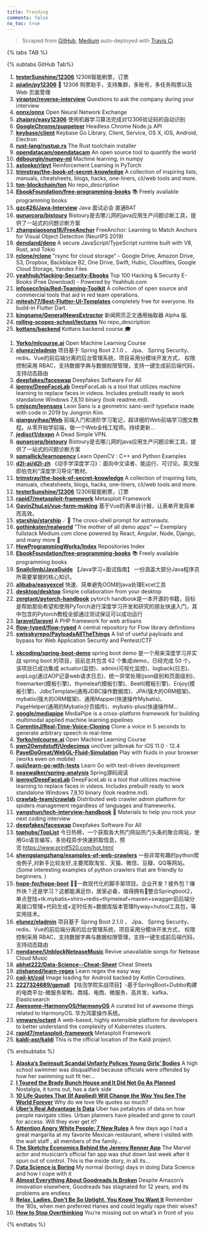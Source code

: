```yaml
---
title: Trending
comments: false
no_toc: true
---
```


> Scraped from [GitHub](https://github.com/trending), [Medium](https://medium.com/topic/popular)
auto-deployed with [Travis Ci](https://travis-ci.org/)

{% tabs TAB %}
<!-- tab GitHub -->
{% subtabs GitHub Tab%}
<!-- tab Daily -->
1. [**testerSunshine/12306**](https://github.com/testerSunshine/12306)
12306智能刷票，订票
2. [**pjialin/py12306**](https://github.com/pjialin/py12306)
🚂 12306 购票助手，支持集群，多账号，多任务购票以及 Web 页面管理
3. [**viraptor/reverse-interview**](https://github.com/viraptor/reverse-interview)
Questions to ask the company during your interview
4. [**onnx/onnx**](https://github.com/onnx/onnx)
Open Neural Network Exchange
5. [**zhaipro/easy12306**](https://github.com/zhaipro/easy12306)
使用机器学习算法完成对12306验证码的自动识别
6. [**GoogleChrome/puppeteer**](https://github.com/GoogleChrome/puppeteer)
Headless Chrome Node.js API
7. [**keybase/client**](https://github.com/keybase/client)
Keybase Go Library, Client, Service, OS X, iOS, Android, Electron
8. [**rust-lang/rustup.rs**](https://github.com/rust-lang/rustup.rs)
The Rust toolchain installer
9. [**opendatacam/opendatacam**](https://github.com/opendatacam/opendatacam)
An open source tool to quantify the world
10. [**ddbourgin/numpy-ml**](https://github.com/ddbourgin/numpy-ml)
Machine learning, in numpy
11. [**astooke/rlpyt**](https://github.com/astooke/rlpyt)
Reinforcement Learning in PyTorch
12. [**trimstray/the-book-of-secret-knowledge**](https://github.com/trimstray/the-book-of-secret-knowledge)
A collection of inspiring lists, manuals, cheatsheets, blogs, hacks, one-liners, cli/web tools and more.
13. [**ton-blockchain/ton**](https://github.com/ton-blockchain/ton)
No repo_description
14. [**EbookFoundation/free-programming-books**](https://github.com/EbookFoundation/free-programming-books)
📚 Freely available programming books
15. [**gzc426/Java-Interview**](https://github.com/gzc426/Java-Interview)
Java 面试必会 直通BAT
16. [**qunarcorp/bistoury**](https://github.com/qunarcorp/bistoury)
Bistoury是去哪儿网的java应用生产问题诊断工具，提供了一站式的问题诊断方案
17. [**zhangxiaosong18/FreeAnchor**](https://github.com/zhangxiaosong18/FreeAnchor)
FreeAnchor: Learning to Match Anchors for Visual Object Detection (NeurIPS 2019)
18. [**denoland/deno**](https://github.com/denoland/deno)
A secure JavaScript/TypeScript runtime built with V8, Rust, and Tokio
19. [**rclone/rclone**](https://github.com/rclone/rclone)
"rsync for cloud storage" - Google Drive, Amazon Drive, S3, Dropbox, Backblaze B2, One Drive, Swift, Hubic, Cloudfiles, Google Cloud Storage, Yandex Files
20. [**yeahhub/Hacking-Security-Ebooks**](https://github.com/yeahhub/Hacking-Security-Ebooks)
Top 100 Hacking & Security E-Books (Free Download) - Powered by Yeahhub.com
21. [**infosecn1nja/Red-Teaming-Toolkit**](https://github.com/infosecn1nja/Red-Teaming-Toolkit)
A collection of open source and commercial tools that aid in red team operations.
22. [**mitesh77/Best-Flutter-UI-Templates**](https://github.com/mitesh77/Best-Flutter-UI-Templates)
completely free for everyone. Its build-in Flutter Dart.
23. [**kingname/GeneralNewsExtractor**](https://github.com/kingname/GeneralNewsExtractor)
新闻网页正文通用抽取器 Alpha 版.
24. [**rolling-scopes-school/lectures**](https://github.com/rolling-scopes-school/lectures)
No repo_description
25. [**kottans/backend**](https://github.com/kottans/backend)
Kottans backend course 🎓
<!-- endtab -->
<!-- tab Weekly -->
1. [**Yorko/mlcourse.ai**](https://github.com/Yorko/mlcourse.ai)
Open Machine Learning Course
2. [**elunez/eladmin**](https://github.com/elunez/eladmin)
项目基于 Spring Boot 2.1.0 、 Jpa、 Spring Security、redis、Vue的前后端分离的后台管理系统，项目采用分模块开发方式， 权限控制采用 RBAC，支持数据字典与数据权限管理，支持一键生成前后端代码，支持动态路由
3. [**deepfakes/faceswap**](https://github.com/deepfakes/faceswap)
Deepfakes Software For All
4. [**iperov/DeepFaceLab**](https://github.com/iperov/DeepFaceLab)
DeepFaceLab is a tool that utilizes machine learning to replace faces in videos. Includes prebuilt ready to work standalone Windows 7,8,10 binary (look readme.md).
5. [**cmiscm/leonsans**](https://github.com/cmiscm/leonsans)
Leon Sans is a geometric sans-serif typeface made with code in 2019 by Jongmin Kim.
6. [**qianguyihao/Web**](https://github.com/qianguyihao/Web)
前端入门和进阶学习笔记，超详细的Web前端学习图文教程。从零开始学前端，做一个Web全栈工程师。持续更新...
7. [**jedisct1/dsvpn**](https://github.com/jedisct1/dsvpn)
A Dead Simple VPN.
8. [**qunarcorp/bistoury**](https://github.com/qunarcorp/bistoury)
Bistoury是去哪儿网的java应用生产问题诊断工具，提供了一站式的问题诊断方案
9. [**spmallick/learnopencv**](https://github.com/spmallick/learnopencv)
Learn OpenCV : C++ and Python Examples
10. [**d2l-ai/d2l-zh**](https://github.com/d2l-ai/d2l-zh)
《动手学深度学习》：面向中文读者、能运行、可讨论。英文版即伯克利“深度学习导论”教材。
11. [**trimstray/the-book-of-secret-knowledge**](https://github.com/trimstray/the-book-of-secret-knowledge)
A collection of inspiring lists, manuals, cheatsheets, blogs, hacks, one-liners, cli/web tools and more.
12. [**testerSunshine/12306**](https://github.com/testerSunshine/12306)
12306智能刷票，订票
13. [**rapid7/metasploit-framework**](https://github.com/rapid7/metasploit-framework)
Metasploit Framework
14. [**GavinZhuLei/vue-form-making**](https://github.com/GavinZhuLei/vue-form-making)
基于Vue的表单设计器，让表单开发简单而高效。
15. [**starship/starship**](https://github.com/starship/starship)
☄🌌️ The cross-shell prompt for astronauts.
16. [**gothinkster/realworld**](https://github.com/gothinkster/realworld)
"The mother of all demo apps" — Exemplary fullstack Medium.com clone powered by React, Angular, Node, Django, and many more 🏅
17. [**HowProgrammingWorks/Index**](https://github.com/HowProgrammingWorks/Index)
Repositories Index
18. [**EbookFoundation/free-programming-books**](https://github.com/EbookFoundation/free-programming-books)
📚 Freely available programming books
19. [**Snailclimb/JavaGuide**](https://github.com/Snailclimb/JavaGuide)
【Java学习+面试指南】 一份涵盖大部分Java程序员所需要掌握的核心知识。
20. [**alibaba/easyexcel**](https://github.com/alibaba/easyexcel)
快速、简单避免OOM的java处理Excel工具
21. [**desktop/desktop**](https://github.com/desktop/desktop)
Simple collaboration from your desktop
22. [**zergtant/pytorch-handbook**](https://github.com/zergtant/pytorch-handbook)
pytorch handbook是一本开源的书籍，目标是帮助那些希望和使用PyTorch进行深度学习开发和研究的朋友快速入门，其中包含的Pytorch教程全部通过测试保证可以成功运行
23. [**laravel/laravel**](https://github.com/laravel/laravel)
A PHP framework for web artisans
24. [**flow-typed/flow-typed**](https://github.com/flow-typed/flow-typed)
A central repository for Flow library definitions
25. [**swisskyrepo/PayloadsAllTheThings**](https://github.com/swisskyrepo/PayloadsAllTheThings)
A list of useful payloads and bypass for Web Application Security and Pentest/CTF
<!-- endtab -->
<!-- tab Monthly -->
1. [**xkcoding/spring-boot-demo**](https://github.com/xkcoding/spring-boot-demo)
spring boot demo 是一个用来深度学习并实战 spring boot 的项目，目前总共包含 62 个集成demo，已经完成 50 个。 该项目已成功集成 actuator(监控)、admin(可视化监控)、logback(日志)、aopLog(通过AOP记录web请求日志)、统一异常处理(json级别和页面级别)、freemarker(模板引擎)、thymeleaf(模板引擎)、Beetl(模板引擎)、Enjoy(模板引擎)、JdbcTemplate(通用JDBC操作数据库)、JPA(强大的ORM框架)、mybatis(强大的ORM框架)、通用Mapper(快速操作Mybatis)、PageHelper(通用的Mybatis分页插件)、mybatis-plus(快速操作M…
2. [**google/mediapipe**](https://github.com/google/mediapipe)
MediaPipe is a cross-platform framework for building multimodal applied machine learning pipelines
3. [**CorentinJ/Real-Time-Voice-Cloning**](https://github.com/CorentinJ/Real-Time-Voice-Cloning)
Clone a voice in 5 seconds to generate arbitrary speech in real-time
4. [**Yorko/mlcourse.ai**](https://github.com/Yorko/mlcourse.ai)
Open Machine Learning Course
5. [**pwn20wndstuff/Undecimus**](https://github.com/pwn20wndstuff/Undecimus)
unc0ver jailbreak for iOS 11.0 - 12.4
6. [**PavelDoGreat/WebGL-Fluid-Simulation**](https://github.com/PavelDoGreat/WebGL-Fluid-Simulation)
Play with fluids in your browser (works even on mobile)
7. [**quii/learn-go-with-tests**](https://github.com/quii/learn-go-with-tests)
Learn Go with test-driven development
8. [**seaswalker/spring-analysis**](https://github.com/seaswalker/spring-analysis)
Spring源码阅读
9. [**iperov/DeepFaceLab**](https://github.com/iperov/DeepFaceLab)
DeepFaceLab is a tool that utilizes machine learning to replace faces in videos. Includes prebuilt ready to work standalone Windows 7,8,10 binary (look readme.md).
10. [**crawlab-team/crawlab**](https://github.com/crawlab-team/crawlab)
Distributed web crawler admin platform for spiders management regardless of languages and frameworks.
11. [**yangshun/tech-interview-handbook**](https://github.com/yangshun/tech-interview-handbook)
💯 Materials to help you rock your next coding interview
12. [**deepfakes/faceswap**](https://github.com/deepfakes/faceswap)
Deepfakes Software For All
13. [**tophubs/TopList**](https://github.com/tophubs/TopList)
今日热榜，一个获取各大热门网站热门头条的聚合网站，使用Go语言编写，多协程异步快速抓取信息，预览:https://www.printf520.com/hot.html
14. [**shengqiangzhang/examples-of-web-crawlers**](https://github.com/shengqiangzhang/examples-of-web-crawlers)
一些非常有趣的python爬虫例子,对新手比较友好,主要爬取淘宝、天猫、微信、豆瓣、QQ等网站。(Some interesting examples of python crawlers that are friendly to beginners. )
15. [**hope-for/hope-boot**](https://github.com/hope-for/hope-boot)
🌱🚀一款现代化的脚手架项目。企业开发？接外包？赚外快？还是学习？这都能满足你，居家必备，值得拥有🍻整合Springboot2，单点登陆+tk.mybatis+shiro+redis+thymeleaf+maven+swagger前后端分离接口管理+代码生成+定时任务+数据库版本管理flyway+hutool工具包，等实用技术。
16. [**elunez/eladmin**](https://github.com/elunez/eladmin)
项目基于 Spring Boot 2.1.0 、 Jpa、 Spring Security、redis、Vue的前后端分离的后台管理系统，项目采用分模块开发方式， 权限控制采用 RBAC，支持数据字典与数据权限管理，支持一键生成前后端代码，支持动态路由
17. [**nondanee/UnblockNeteaseMusic**](https://github.com/nondanee/UnblockNeteaseMusic)
Revive unavailable songs for Netease Cloud Music
18. [**abhat222/Data-Science--Cheat-Sheet**](https://github.com/abhat222/Data-Science--Cheat-Sheet)
Cheat Sheets
19. [**ziishaned/learn-regex**](https://github.com/ziishaned/learn-regex)
Learn regex the easy way
20. [**coil-kt/coil**](https://github.com/coil-kt/coil)
Image loading for Android backed by Kotlin Coroutines.
21. [**2227324689/gpmall**](https://github.com/2227324689/gpmall)
【咕泡学院实战项目】-基于SpringBoot+Dubbo构建的电商平台-微服务架构、商城、电商、微服务、高并发、kafka、Elasticsearch
22. [**Awesome-HarmonyOS/HarmonyOS**](https://github.com/Awesome-HarmonyOS/HarmonyOS)
A curated list of awesome things related to HarmonyOS. 华为鸿蒙操作系统。
23. [**vmware/octant**](https://github.com/vmware/octant)
A web-based, highly extensible platform for developers to better understand the complexity of Kubernetes clusters.
24. [**rapid7/metasploit-framework**](https://github.com/rapid7/metasploit-framework)
Metasploit Framework
25. [**kaldi-asr/kaldi**](https://github.com/kaldi-asr/kaldi)
This is the official location of the Kaldi project.
<!-- endtab -->
{% endsubtabs %}
<!-- endtab --><!-- tab Medium -->
1. [**Alaska’s Swimsuit Scandal Unfairly Polices Young Girls’ Bodies**](https://gen.medium.com/alaska-high-school-swimming-divings-inexcusable-swimsuit-scandal-33cc10f180b9?source=topic_page---------------------------20)
A high school swimmer was disqualified because officials were offended by how her swimming suit fit her…
2. [**I Toured the Brady Bunch House and It Did Not Go As Planned**](https://gen.medium.com/i-toured-the-new-brady-bunch-house-and-it-did-not-go-as-planned-61248a370ee9?source=topic_page---------0------------------1)
Nostalgia, it turns out, has a dark side
3. [**10 Life Quotes That (If Applied) Will Change the Way You See The World Forever**](https://psiloveyou.xyz/10-life-quotes-that-if-applied-will-change-the-way-you-see-the-world-forever-d05338ae489b?source=topic_page---------1------------------1)
Why do we love life quotes so much?
4. [**Uber’s Real Advantage Is Data**](https://marker.medium.com/ubers-real-advantage-is-data-e54984ff524c?source=topic_page---------2------------------1)
Uber has petabytes of data on how people navigate cities. Urban planners have pleaded and gone to court for access. Will they ever get it?
5. [**Attention Angry White People: 7 New Rules**](https://medium.com/@KCCompton_206/attention-angry-white-people-7-new-rules-226e1e737f60?source=topic_page---------4------------------1)
A few days ago I had a great margarita at my favorite Mexican restaurant, where I visited with the wait staff , all members of the family…
6. [**The Sketchy Economics Behind the Jeremy Renner App**](https://onezero.medium.com/the-sketchy-economics-behind-the-jeremy-renner-app-8dae94724ab1?source=topic_page---------5------------------1)
The Marvel actor and musician’s official fan app was shut down last week after it spun out of control. This is the inside story, in all its…
7. [**Data Science is Boring**](https://towardsdatascience.com/data-science-is-boring-1d43473e353e?source=topic_page---------6------------------1)
My normal (boring) days in doing Data Science and how I cope with it
8. [**Almost Everything About Goodreads Is Broken**](https://onezero.medium.com/almost-everything-about-goodreads-is-broken-662e424244d5?source=topic_page---------7------------------1)
Despite Amazon’s innovation elsewhere, Goodreads has stagnated for 12 years, and its problems are endless
9. [**Relax, Ladies. Don’t Be So Uptight. You Know You Want It**](https://humanparts.medium.com/gen-x-remember-when-men-preferred-hanes-and-you-were-an-uptight-bitch-6ba6db0feb80?source=topic_page---------8------------------1)
Remember the ’80s, when men preferred Hanes and could legally rape their wives?
10. [**How to Stop Overthinking**](https://forge.medium.com/how-to-stop-overthinking-c3a98e81dc2a?source=topic_page---------9------------------1)
You’re missing out on what’s in front of you
<!-- endtab -->
{% endtabs %}
